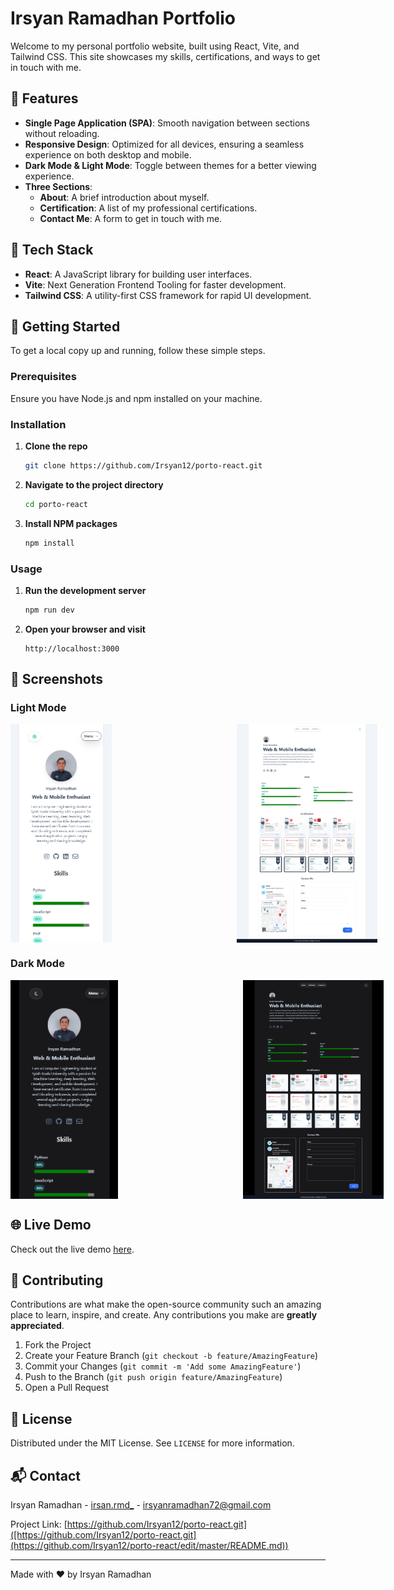 # Irsyan Ramadhan Portfolio

Welcome to my personal portfolio website, built using React, Vite, and Tailwind CSS. This site showcases my skills, certifications, and ways to get in touch with me.


## 🌟 Features

- **Single Page Application (SPA)**: Smooth navigation between sections without reloading.
- **Responsive Design**: Optimized for all devices, ensuring a seamless experience on both desktop and mobile.
- **Dark Mode & Light Mode**: Toggle between themes for a better viewing experience.
- **Three Sections**:
  - **About**: A brief introduction about myself.
  - **Certification**: A list of my professional certifications.
  - **Contact Me**: A form to get in touch with me.

## 🚀 Tech Stack

- **React**: A JavaScript library for building user interfaces.
- **Vite**: Next Generation Frontend Tooling for faster development.
- **Tailwind CSS**: A utility-first CSS framework for rapid UI development.

## 🔧 Getting Started

To get a local copy up and running, follow these simple steps.

### Prerequisites

Ensure you have Node.js and npm installed on your machine.

### Installation

1. **Clone the repo**
    ```sh
    git clone https://github.com/Irsyan12/porto-react.git
    ```
2. **Navigate to the project directory**
    ```sh
    cd porto-react
    ```
3. **Install NPM packages**
    ```sh
    npm install
    ```

### Usage

1. **Run the development server**
    ```sh
    npm run dev
    ```
2. **Open your browser and visit**
    ```
    http://localhost:3000
    ```

## 📸 Screenshots

### Light Mode
<div style="display: flex;">
  <img src="screenshots/lightMode2.png" alt="lightmodehp" style="height: 350px; margin-right: 200px;">
  <img src="screenshots/lightMode1.png" alt="darkmodedtp" style="height: 350px;">
</div>

### Dark Mode
<div style="display: flex;">
  <img src="screenshots/darkMode2.png" alt="darkmodehp" style="height: 350px; margin-right: 200px;">
  <img src="screenshots/darkMode1.png" alt="darkmodedtp" style="height: 350px;">
</div>

## 🌐 Live Demo

Check out the live demo [here](https://irsyanrmdhn.netlify.app).

## 🤝 Contributing

Contributions are what make the open-source community such an amazing place to learn, inspire, and create. Any contributions you make are **greatly appreciated**.

1. Fork the Project
2. Create your Feature Branch (`git checkout -b feature/AmazingFeature`)
3. Commit your Changes (`git commit -m 'Add some AmazingFeature'`)
4. Push to the Branch (`git push origin feature/AmazingFeature`)
5. Open a Pull Request

## 📝 License

Distributed under the MIT License. See `LICENSE` for more information.

## 📬 Contact

Irsyan Ramadhan - [irsan.rmd_](https://instagram.com/irsan.rmd_) - irsyanramadhan72@gmail.com

Project Link: [https://github.com/Irsyan12/porto-react.git]([https://github.com/Irsyan12/porto-react.git](https://github.com/Irsyan12/porto-react/edit/master/README.md))

---

Made with ❤️ by Irsyan Ramadhan
